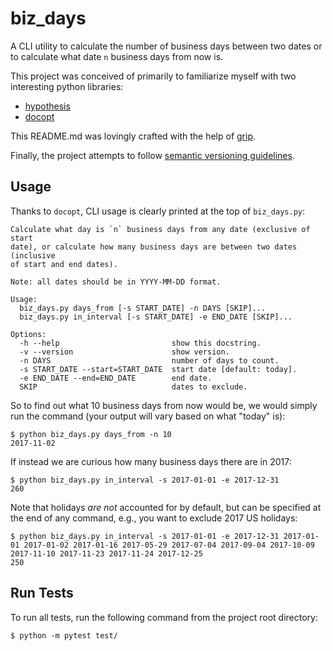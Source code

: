 # biz_days
A CLI utility to calculate the number of business days between two dates or to calculate what date `n` business days from now is.

This project was conceived of primarily to familiarize myself with two interesting python libraries:

- [hypothesis](https://github.com/HypothesisWorks/hypothesis-python)
- [docopt](https://github.com/docopt/docopt)

This README.md was lovingly crafted with the help of [grip](https://github.com/joeyespo/grip).

Finally, the project attempts to follow [semantic versioning guidelines](http://semver.org/).

## Usage

Thanks to `docopt`, CLI usage is clearly printed at the top of `biz_days.py`:
```
Calculate what day is `n` business days from any date (exclusive of start
date), or calculate how many business days are between two dates (inclusive
of start and end dates).

Note: all dates should be in YYYY-MM-DD format.

Usage:
  biz_days.py days_from [-s START_DATE] -n DAYS [SKIP]...
  biz_days.py in_interval [-s START_DATE] -e END_DATE [SKIP]...

Options:
  -h --help                         show this docstring.
  -v --version                      show version.
  -n DAYS                           number of days to count.
  -s START_DATE --start=START_DATE  start date [default: today].
  -e END_DATE --end=END_DATE        end date.
  SKIP                              dates to exclude.

```

So to find out what 10 business days from now would be, we would simply run the command (your output will vary based on what "today" is):

```
$ python biz_days.py days_from -n 10
2017-11-02
```

If instead we are curious how many business days there are in 2017:

```
$ python biz_days.py in_interval -s 2017-01-01 -e 2017-12-31
260
```

Note that holidays *are not* accounted for by default, but can be specified at the end of any command, e.g., you want to exclude 2017 US holidays:

```
$ python biz_days.py in_interval -s 2017-01-01 -e 2017-12-31 2017-01-01 2017-01-02 2017-01-16 2017-05-29 2017-07-04 2017-09-04 2017-10-09 2017-11-10 2017-11-23 2017-11-24 2017-12-25
250
```

## Run Tests

To run all tests, run the following command from the project root directory:

`$ python -m pytest test/`
